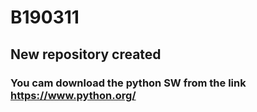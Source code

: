 # B190311
## New repository created
### You cam download the python SW from the link https://www.python.org/
